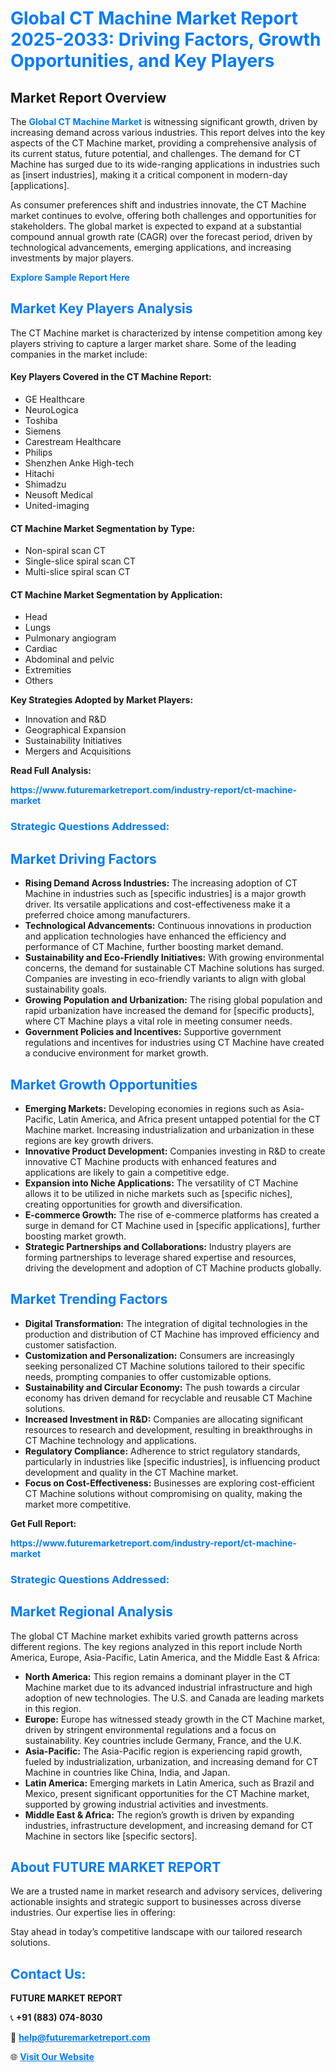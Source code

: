 <h1 style="color: #007BFF;">Global CT Machine Market Report 2025-2033: Driving Factors, Growth Opportunities, and Key Players</h1>

<section id="overview">
<h2>Market Report Overview</h2>
<p>The <a href="https://www.futuremarketreport.com/industry-report/ct-machine-market" style="color: #007BFF; text-decoration: none;"><strong>Global CT Machine Market</strong></a> is witnessing significant growth, driven by increasing demand across various industries. This report delves into the key aspects of the CT Machine market, providing a comprehensive analysis of its current status, future potential, and challenges. The demand for CT Machine has surged due to its wide-ranging applications in industries such as [insert industries], making it a critical component in modern-day [applications].</p>
<p>As consumer preferences shift and industries innovate, the CT Machine market continues to evolve, offering both challenges and opportunities for stakeholders. The global market is expected to expand at a substantial compound annual growth rate (CAGR) over the forecast period, driven by technological advancements, emerging applications, and increasing investments by major players.</p>
</section>

<section id="overview">
<p><a href="https://www.futuremarketreport.com/request-sample/reportId=80423" style="color: #007BFF; text-decoration: none;"><strong>Explore Sample Report Here</strong></a></p>
</section>

<section id="key-players">
<h2 style="color: #007BFF;">Market Key Players Analysis</h2>
<p>The CT Machine market is characterized by intense competition among key players striving to capture a larger market share. Some of the leading companies in the market include:</p>
<h4>Key Players Covered in the CT Machine Report:</h4>
<ul><li>GE Healthcare</li><li>NeuroLogica</li><li>Toshiba</li><li>Siemens</li><li>Carestream Healthcare</li><li>Philips</li><li>Shenzhen Anke High-tech</li><li>Hitachi</li><li>Shimadzu</li><li>Neusoft Medical</li><li>United-imaging</li></ul>
<h4>CT Machine Market Segmentation by Type:</h4>
<ul><li>Non-spiral scan CT</li><li>Single-slice spiral scan CT</li><li>Multi-slice spiral scan CT</li></ul>

<h4>CT Machine Market Segmentation by Application:</h4>
<ul><li>Head</li><li>Lungs</li><li>Pulmonary angiogram</li><li>Cardiac</li><li>Abdominal and pelvic</li><li>Extremities</li><li>Others</li></ul>
<p><strong>Key Strategies Adopted by Market Players:</strong></p>
<ul>
<li>Innovation and R&D</li>
<li>Geographical Expansion</li>
<li>Sustainability Initiatives</li>
<li>Mergers and Acquisitions</li>
</ul>
</section>

<section>
<p><strong>Read Full Analysis: </strong></p><a href="https://www.futuremarketreport.com/industry-report/ct-machine-market" style="color: #007BFF; text-decoration: none;"><strong>https://www.futuremarketreport.com/industry-report/ct-machine-market</strong></a>
<h3 style="color: #007BFF;">Strategic Questions Addressed:</h3>
</section>

<section id="driving-factors">
<h2 style="color: #007BFF;">Market Driving Factors</h2>
<ul>
<li><strong>Rising Demand Across Industries:</strong> The increasing adoption of CT Machine in industries such as [specific industries] is a major growth driver. Its versatile applications and cost-effectiveness make it a preferred choice among manufacturers.</li>
<li><strong>Technological Advancements:</strong> Continuous innovations in production and application technologies have enhanced the efficiency and performance of CT Machine, further boosting market demand.</li>
<li><strong>Sustainability and Eco-Friendly Initiatives:</strong> With growing environmental concerns, the demand for sustainable CT Machine solutions has surged. Companies are investing in eco-friendly variants to align with global sustainability goals.</li>
<li><strong>Growing Population and Urbanization:</strong> The rising global population and rapid urbanization have increased the demand for [specific products], where CT Machine plays a vital role in meeting consumer needs.</li>
<li><strong>Government Policies and Incentives:</strong> Supportive government regulations and incentives for industries using CT Machine have created a conducive environment for market growth.</li>
</ul>
</section>

<section id="growth-opportunities">
<h2 style="color: #007BFF;">Market Growth Opportunities</h2>
<ul>
<li><strong>Emerging Markets:</strong> Developing economies in regions such as Asia-Pacific, Latin America, and Africa present untapped potential for the CT Machine market. Increasing industrialization and urbanization in these regions are key growth drivers.</li>
<li><strong>Innovative Product Development:</strong> Companies investing in R&D to create innovative CT Machine products with enhanced features and applications are likely to gain a competitive edge.</li>
<li><strong>Expansion into Niche Applications:</strong> The versatility of CT Machine allows it to be utilized in niche markets such as [specific niches], creating opportunities for growth and diversification.</li>
<li><strong>E-commerce Growth:</strong> The rise of e-commerce platforms has created a surge in demand for CT Machine used in [specific applications], further boosting market growth.</li>
<li><strong>Strategic Partnerships and Collaborations:</strong> Industry players are forming partnerships to leverage shared expertise and resources, driving the development and adoption of CT Machine products globally.</li>
</ul>
</section>

<section id="trending-factors">
<h2 style="color: #007BFF;">Market Trending Factors</h2>
<ul>
<li><strong>Digital Transformation:</strong> The integration of digital technologies in the production and distribution of CT Machine has improved efficiency and customer satisfaction.</li>
<li><strong>Customization and Personalization:</strong> Consumers are increasingly seeking personalized CT Machine solutions tailored to their specific needs, prompting companies to offer customizable options.</li>
<li><strong>Sustainability and Circular Economy:</strong> The push towards a circular economy has driven demand for recyclable and reusable CT Machine solutions.</li>
<li><strong>Increased Investment in R&D:</strong> Companies are allocating significant resources to research and development, resulting in breakthroughs in CT Machine technology and applications.</li>
<li><strong>Regulatory Compliance:</strong> Adherence to strict regulatory standards, particularly in industries like [specific industries], is influencing product development and quality in the CT Machine market.</li>
<li><strong>Focus on Cost-Effectiveness:</strong> Businesses are exploring cost-efficient CT Machine solutions without compromising on quality, making the market more competitive.</li>
</ul>
</section>

<section>
<p><strong>Get Full Report: </strong></p><a href="https://www.futuremarketreport.com/industry-report/ct-machine-market" style="color: #007BFF; text-decoration: none;"><strong>https://www.futuremarketreport.com/industry-report/ct-machine-market</strong></a>
<h3 style="color: #007BFF;">Strategic Questions Addressed:</h3>
</section>


<section id="regional-analysis">
<h2 style="color: #007BFF;">Market Regional Analysis</h2>
<p>The global CT Machine market exhibits varied growth patterns across different regions. The key regions analyzed in this report include North America, Europe, Asia-Pacific, Latin America, and the Middle East & Africa:</p>
<ul>
<li><strong>North America:</strong> This region remains a dominant player in the CT Machine market due to its advanced industrial infrastructure and high adoption of new technologies. The U.S. and Canada are leading markets in this region.</li>
<li><strong>Europe:</strong> Europe has witnessed steady growth in the CT Machine market, driven by stringent environmental regulations and a focus on sustainability. Key countries include Germany, France, and the U.K.</li>
<li><strong>Asia-Pacific:</strong> The Asia-Pacific region is experiencing rapid growth, fueled by industrialization, urbanization, and increasing demand for CT Machine in countries like China, India, and Japan.</li>
<li><strong>Latin America:</strong> Emerging markets in Latin America, such as Brazil and Mexico, present significant opportunities for the CT Machine market, supported by growing industrial activities and investments.</li>
<li><strong>Middle East & Africa:</strong> The region’s growth is driven by expanding industries, infrastructure development, and increasing demand for CT Machine in sectors like [specific sectors].</li>
</ul>
</section>

<footer>
<h2 style="color: #007BFF;">About FUTURE MARKET REPORT</h2>
<p>We are a trusted name in market research and advisory services, delivering actionable insights and strategic support to businesses across diverse industries. Our expertise lies in offering:</p>

<p>Stay ahead in today’s competitive landscape with our tailored research solutions.</p>

<h2 style="color: #007BFF;">Contact Us:</h2>
<p><strong>FUTURE MARKET REPORT</strong></p>
<p>📞 <strong>+91 (883) 074-8030</strong></p>
<p>📧 <strong><a href="mailto:help@futuremarketreport.com" style="color: #007BFF;">help@futuremarketreport.com</a></strong></p>
<p>🌐 <strong><a href="https://www.futuremarketreport.com/" style="color: #007BFF;">Visit Our Website</a></strong></p>
</footer>